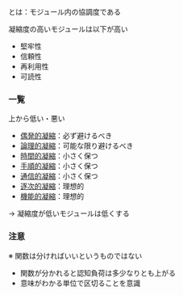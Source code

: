 とは：モジュール内の協調度である

凝縮度の高いモジュールは以下が高い

- 堅牢性
- 信頼性
- 再利用性
- 可読性

### 一覧

上から低い・悪い

- [偶発的凝縮](coincidentalCohesion.ts)：必ず避けるべき
- [論理的凝縮](logicalCohesion.ts)：可能な限り避けるべき
- [時間的凝縮](temporalCohesion.ts)：小さく保つ
- [手順的凝縮](proceduralCohesion.md)：小さく保つ
- [通信的凝縮](communicationalCohesion.md)：小さく保つ
- [逐次的凝縮](sequentialCohesion.ts)：理想的
- [機能的凝縮](functionalCohesion.ts)：理想的

→ 凝縮度が低いモジュールは低くする

### 注意

※ 関数は分ければいいというものではない

- 関数が分かれると認知負荷は多少なりとも上がる
- 意味がわかる単位で区切ることを意識
